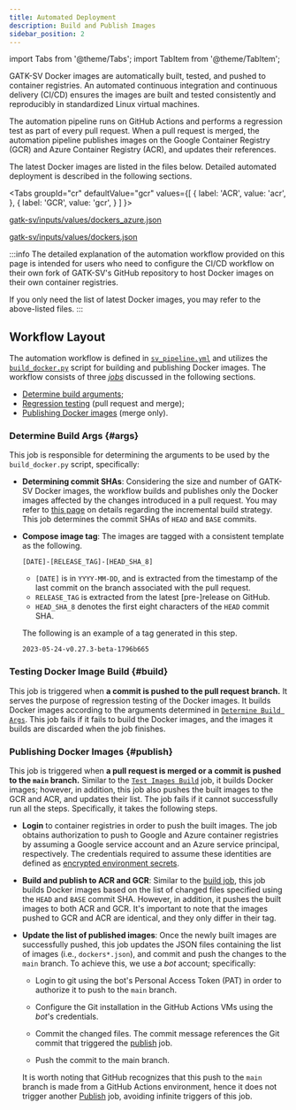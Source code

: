 ```yaml
---
title: Automated Deployment
description: Build and Publish Images
sidebar_position: 2
---
```


import Tabs from '@theme/Tabs';
import TabItem from '@theme/TabItem';


GATK-SV Docker images are automatically built, tested, and pushed to 
container registries. An automated continuous 
integration and continuous delivery (CI/CD) ensures the 
images are built and tested consistently and reproducibly in standardized Linux virtual machines.


The automation pipeline runs on GitHub Actions and performs a regression 
test as part of every pull request. When a pull request is merged, the automation 
pipeline publishes images on the Google Container Registry (GCR) 
and Azure Container Registry (ACR), and updates their references.


The latest Docker images are listed in the files below. 
Detailed automated deployment is described in the following sections.

<Tabs
 groupId="cr"
 defaultValue="gcr"
 values={[
  { label: 'ACR', value: 'acr', },
  { label: 'GCR', value: 'gcr', }
 ]
}>
 <TabItem value="acr">

 
 [gatk-sv/inputs/values/dockers_azure.json](https://github.com/broadinstitute/gatk-sv/blob/main/inputs/values/dockers_azure.json)
 

 </TabItem>
 <TabItem value="gcr">

 [gatk-sv/inputs/values/dockers.json](https://github.com/broadinstitute/gatk-sv/blob/main/inputs/values/dockers.json)
 

 </TabItem>
</Tabs>


:::info
The detailed explanation of the automation workflow provided on this page
is intended for users who need to configure the CI/CD workflow on
their own fork of GATK-SV's GitHub repository to host Docker images on 
their own container registries.


If you only need the list of latest Docker images, you may refer to the above-listed files.
:::


## Workflow Layout

The automation workflow is defined in 
[`sv_pipeline.yml`](https://github.com/broadinstitute/gatk-sv/blob/main/.github/workflows/sv_pipeline_docker.yml) 
and utilizes the 
[`build_docker.py`](https://github.com/broadinstitute/gatk-sv/blob/main/scripts/docker/build_docker.py)
script for building and publishing Docker images.
The workflow consists of three 
[_jobs_](https://docs.github.com/en/actions/learn-github-actions/workflow-syntax-for-github-actions#jobs) 
discussed in the following sections.

- [Determine build arguments](#args);
- [Regression testing](#build) (pull request and merge);
- [Publishing Docker images](#publish) (merge only).

### Determine Build Args {#args}
This job is responsible for determining the arguments to be used by the 
`build_docker.py` script, specifically:

- **Determining commit SHAs**:
  Considering the size and number of GATK-SV Docker images, 
  the workflow builds and publishes only the 
  Docker images affected by the changes introduced 
  in a pull request.
  You may refer to [this page](/docs/advanced/docker/images#incremental) 
  on details regarding the incremental build strategy.
  This job determines the commit SHAs of `HEAD` and `BASE`
  commits.

- **Compose image tag**:
  The images are tagged with a consistent template as the following.
  
  ```
  [DATE]-[RELEASE_TAG]-[HEAD_SHA_8]
  ```

  - `[DATE]` is in `YYYY-MM-DD`, and is extracted 
  from the timestamp of the last commit on the branch associated 
  with the pull request. 
  - `RELEASE_TAG` is extracted from the
  latest [pre-]release on GitHub.
  - `HEAD_SHA_8` denotes the first eight characters 
  of the `HEAD` commit SHA. 
  
  The following is an example of a tag generated
  in this step.
  
  ```
  2023-05-24-v0.27.3-beta-1796b665
  ```
  

### Testing Docker Image Build {#build}

This job is triggered when **a commit is pushed to the pull request branch.**
It serves the purpose of regression testing of the Docker images.
It builds Docker images according to the arguments determined in [`Determine Build Args`](#args). 
This job fails if it fails to build the Docker images, 
and the images it builds are discarded when the job finishes.


### Publishing Docker Images {#publish}

This job is triggered when **a pull request is merged or a commit is pushed to the `main` branch.**
Similar to the [`Test Images Build`](#build) job, 
it builds Docker images; however, in addition, 
this job also pushes the built images to the GCR and ACR, 
and updates their list. 
The job fails if it cannot successfully run all the steps.
Specifically, it takes the following steps.
  

- **Login**
  to container registries in order to push the built images.
  The job obtains authorization to push to Google and Azure container registries 
  by assuming a Google service account and an Azure service principal, respectively. 
  The credentials required to assume these identities are defined as 
  [encrypted environment secrets](https://docs.github.com/en/actions/security-guides/encrypted-secrets).


- **Build and publish to ACR and GCR**:
  Similar to the [build job](#build), this job builds Docker images 
  based on the list of changed files specified using the 
  `HEAD` and `BASE` commit SHA. However, in addition, it pushes the 
  built images to both ACR and GCR. It's important to note 
  that the images pushed to GCR and ACR are identical, and they only differ in their tag.

- **Update the list of published images**:
  Once the newly built images are successfully pushed, 
  this job updates the JSON files containing the list of images (i.e., `dockers*.json`),
  and commit and push the changes to the `main` branch.
  To achieve this, we use a _bot_ account; specifically:

  - Login to git using the bot's Personal Access Token (PAT)
    in order to authorize it to push to the `main` branch.
  
  - Configure the Git installation in the GitHub Actions VMs using the _bot_'s credentials. 

  - Commit the changed files. The commit message references the 
    Git commit that triggered the [publish](#publish) job. 
  
  - Push the commit to the main branch.
  
  It is worth noting that GitHub recognizes that this push to the `main` branch is made from a GitHub 
  Actions environment, hence it does not trigger another [Publish](#publish) job,
  avoiding infinite triggers of this job.

